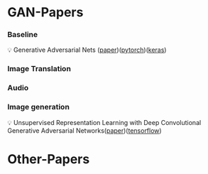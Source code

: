 # GAN-Papers
### Baseline
:bulb: Generative Adversarial Nets ([paper](https://arxiv.org/abs/1406.2661))([pytorch](https://github.com/eriklindernoren/PyTorch-GAN#gan))([keras](https://github.com/eriklindernoren/Keras-GAN))

### Image Translation

### Audio
### Image generation
:bulb: Unsupervised Representation Learning with Deep Convolutional Generative Adversarial Networks([paper](https://arxiv.org/abs/1511.06434))([tensorflow](https://github.com/carpedm20/DCGAN-tensorflow))
# Other-Papers
